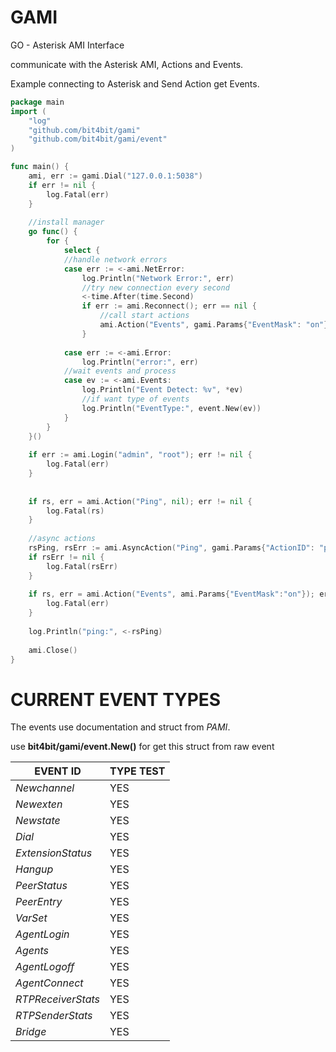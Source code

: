 GAMI
====

GO - Asterisk AMI Interface

communicate with the  Asterisk AMI, Actions and Events.

Example connecting to Asterisk and Send Action get Events.

```go
package main
import (
	"log"
	"github.com/bit4bit/gami"
	"github.com/bit4bit/gami/event"
)

func main() {
	ami, err := gami.Dial("127.0.0.1:5038")
	if err != nil {
		log.Fatal(err)
	}
	
	//install manager
	go func() {
		for {
			select {
			//handle network errors
			case err := <-ami.NetError:
				log.Println("Network Error:", err)
				//try new connection every second
				<-time.After(time.Second)
				if err := ami.Reconnect(); err == nil {
					//call start actions
					ami.Action("Events", gami.Params{"EventMask": "on"})
				}
				
			case err := <-ami.Error:
				log.Println("error:", err)
			//wait events and process
			case ev := <-ami.Events:
				log.Println("Event Detect: %v", *ev)
				//if want type of events
				log.Println("EventType:", event.New(ev))
			}
		}
	}()
	
	if err := ami.Login("admin", "root"); err != nil {
		log.Fatal(err)
	}
	
	
	if rs, err = ami.Action("Ping", nil); err != nil {
		log.Fatal(rs)
	}
	
	//async actions
	rsPing, rsErr := ami.AsyncAction("Ping", gami.Params{"ActionID": "pingo"})
	if rsErr != nil {
		log.Fatal(rsErr)
	}
						
	if rs, err = ami.Action("Events", ami.Params{"EventMask":"on"}); err != nil {
		log.Fatal(err)
	}
	
	log.Println("ping:", <-rsPing)
	
	ami.Close()
}
```



CURRENT EVENT TYPES
====

The events use documentation and struct from *PAMI*.

use **bit4bit/gami/event.New()** for get this struct from raw event

EVENT ID          | TYPE TEST  
----------------  | ---------- 
*Newchannel*      | YES
*Newexten*        | YES
*Newstate*        | YES 
*Dial*            | YES 
*ExtensionStatus* | YES 
*Hangup*          | YES 
*PeerStatus*      | YES
*PeerEntry*	      | YES
*VarSet*          | YES 
*AgentLogin*      | YES
*Agents*          | YES
*AgentLogoff*     | YES
*AgentConnect*    | YES
*RTPReceiverStats* | YES
*RTPSenderStats* | YES
*Bridge* | YES


